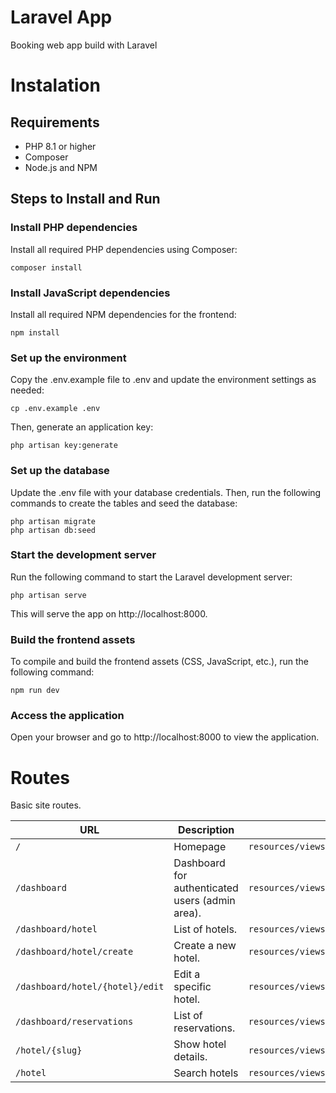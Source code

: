 # Laravel App
Booking web app build with Laravel

# Instalation
## Requirements
- PHP 8.1 or higher
- Composer
- Node.js and NPM
## Steps to Install and Run

### Install PHP dependencies

Install all required PHP dependencies using Composer:

```
composer install
```

### Install JavaScript dependencies

Install all required NPM dependencies for the frontend:

```
npm install
```

### Set up the environment

Copy the .env.example file to .env and update the environment settings as needed:

```
cp .env.example .env
```

Then, generate an application key:

```
php artisan key:generate
```

### Set up the database

Update the .env file with your database credentials. Then, run the following commands to create the tables and seed the database:

```
php artisan migrate
php artisan db:seed
```
### Start the development server

Run the following command to start the Laravel development server:
```
php artisan serve
```
This will serve the app on http://localhost:8000.

### Build the frontend assets

To compile and build the frontend assets (CSS, JavaScript, etc.), run the following command:

```
npm run dev
```

### Access the application

Open your browser and go to http://localhost:8000 to view the application.

# Routes
Basic site routes.


| **URL**                     | **Description**                                 | **View Path**                                      |
|-----------------------------|-------------------------------------------------|----------------------------------------------------|
| `/`             | Homepage         | `resources/views/index.blade.php`             |
| `/dashboard`                | Dashboard for authenticated users (admin area). | `resources/views/dashboard/index.blade.php`        |
| `/dashboard/hotel`         | List of hotels.                                 | `resources/views/dashboard/hotel/index.blade.php`  |
| `/dashboard/hotel/create`   | Create a new hotel.                             | `resources/views/dashboard/hotel/create.blade.php` |
| `/dashboard/hotel/{hotel}/edit` | Edit a specific hotel.                      | `resources/views/dashboard/hotel/edit.blade.php`   |
| `/dashboard/reservations` | List of reservations.                      | `resources/views/dashboard/reservations/index.blade.php`   |
| `/hotel/{slug}`             | Show hotel details.           | `resources/views/hotel/show.blade.php`             |
| `/hotel`             | Search hotels           | `resources/views/hotel/index.blade.php`             |